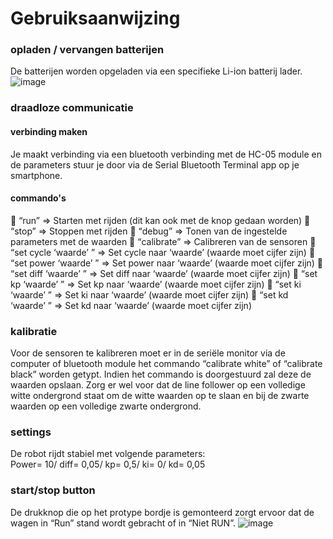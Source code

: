 # Gebruiksaanwijzing

### opladen / vervangen batterijen
De batterijen worden opgeladen via een specifieke Li-ion batterij lader.
 ![image](https://github.com/xandero1/Linefollower/assets/116888860/4597830a-943f-47fc-936d-200a9baeeb70)

### draadloze communicatie
#### verbinding maken
Je maakt verbinding via een bluetooth verbinding met de HC-05 module en de parameters stuur je door via de Serial Bluetooth Terminal app op je smartphone.

#### commando's
	“run” => Starten met rijden (dit kan ook met de knop gedaan worden)
	“stop” => Stoppen met rijden
	“debug” => Tonen van de ingestelde parameters met de waarden
	“calibrate” => Calibreren van de sensoren
	“set cycle ‘waarde’ ” => Set cycle naar ‘waarde’ (waarde moet cijfer zijn)
	“set power ‘waarde’ ” => Set power naar ‘waarde’ (waarde moet cijfer zijn)
	“set diff ‘waarde’ ” => Set diff naar ‘waarde’ (waarde moet cijfer zijn)
	“set kp ‘waarde’ ” => Set kp naar ‘waarde’ (waarde moet cijfer zijn)
	“set ki ‘waarde’ ” => Set ki naar ‘waarde’ (waarde moet cijfer zijn)
	“set kd ‘waarde’ ” => Set kd naar ‘waarde’ (waarde moet cijfer zijn)

### kalibratie
Voor de sensoren te kalibreren moet er in de seriële monitor via de computer of bluetooth module het commando “calibrate white” of “calibrate black” worden getypt. Indien het commando is doorgestuurd zal deze de waarden opslaan. Zorg er wel voor dat de line follower op een volledige witte ondergrond staat om de witte waarden op te slaan en bij de zwarte waarden op een volledige zwarte ondergrond.  

### settings
De robot rijdt stabiel met volgende parameters:  
Power= 10/ diff= 0,05/ kp= 0,5/ ki= 0/ kd= 0,05
### start/stop button
De drukknop die op het protype bordje is gemonteerd zorgt ervoor dat de wagen in “Run” stand wordt gebracht of in “Niet RUN”.
![image](https://github.com/xandero1/Linefollower/assets/116888860/45cda037-c98b-4b76-b3f8-816bd06362bf)

